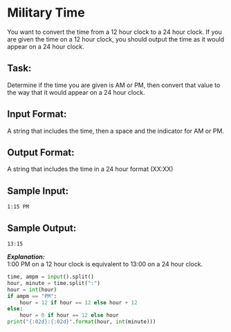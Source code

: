 # Military Time

You want to convert the time from a 12 hour clock to a 24 hour clock. If you are given the time on a 12 hour clock, you should output the time as it would appear on a 24 hour clock.  

## Task:  
Determine if the time you are given is AM or PM, then convert that value to the way that it would appear on a 24 hour clock.

## Input Format: 
A string that includes the time, then a space and the indicator for AM or PM.

## Output Format: 
A string that includes the time in a 24 hour format (XX:XX)

## Sample Input: 
```1:15 PM```

## Sample Output: 
```13:15```

***Explanation:***<br/>
1:00 PM on a 12 hour clock is equivalent to 13:00 on a 24 hour clock.


```python
time, ampm = input().split()
hour, minute = time.split(":")
hour = int(hour)
if ampm == "PM":
    hour = 12 if hour == 12 else hour + 12
else:
    hour = 0 if hour == 12 else hour
print("{:02d}:{:02d}".format(hour, int(minute)))
```
